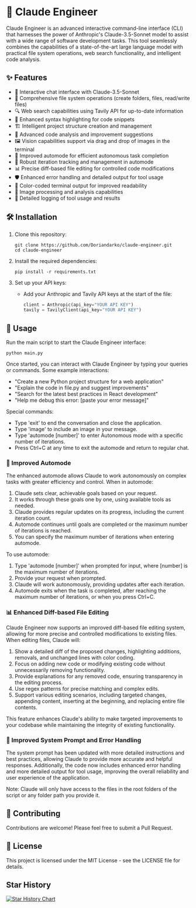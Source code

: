 # 🤖 Claude Engineer

Claude Engineer is an advanced interactive command-line interface (CLI) that harnesses the power of Anthropic's Claude-3.5-Sonnet model to assist with a wide range of software development tasks. This tool seamlessly combines the capabilities of a state-of-the-art large language model with practical file system operations, web search functionality, and intelligent code analysis.

## ✨ Features

- 💬 Interactive chat interface with Claude-3.5-Sonnet
- 📁 Comprehensive file system operations (create folders, files, read/write files)
- 🔍 Web search capabilities using Tavily API for up-to-date information
- 🌈 Enhanced syntax highlighting for code snippets
- 🏗️ Intelligent project structure creation and management
- 🧐 Advanced code analysis and improvement suggestions
- 🖼️ Vision capabilities support via drag and drop of images in the terminal
- 🚀 Improved automode for efficient autonomous task completion
- 🔄 Robust iteration tracking and management in automode
- 📊 Precise diff-based file editing for controlled code modifications
- 🛡️ Enhanced error handling and detailed output for tool usage
- 🎨 Color-coded terminal output for improved readability
- 📸 Image processing and analysis capabilities
- 🔧 Detailed logging of tool usage and results

## 🛠️ Installation

1. Clone this repository:
   ```
   git clone https://github.com/Doriandarko/claude-engineer.git
   cd claude-engineer
   ```

2. Install the required dependencies:
   ```
   pip install -r requirements.txt
   ```

3. Set up your API keys:
   - Add your Anthropic and Tavily API keys at the start of the file:
     ```python
     client = Anthropic(api_key="YOUR API KEY")
     tavily = TavilyClient(api_key="YOUR API KEY")
     ```

## 🚀 Usage

Run the main script to start the Claude Engineer interface:

```
python main.py
```

Once started, you can interact with Claude Engineer by typing your queries or commands. Some example interactions:

- "Create a new Python project structure for a web application"
- "Explain the code in file.py and suggest improvements"
- "Search for the latest best practices in React development"
- "Help me debug this error: [paste your error message]"

Special commands:
- Type 'exit' to end the conversation and close the application.
- Type 'image' to include an image in your message.
- Type 'automode [number]' to enter Autonomous mode with a specific number of iterations.
- Press Ctrl+C at any time to exit the automode and return to regular chat.

### 🤖 Improved Automode

The enhanced automode allows Claude to work autonomously on complex tasks with greater efficiency and control. When in automode:

1. Claude sets clear, achievable goals based on your request.
2. It works through these goals one by one, using available tools as needed.
3. Claude provides regular updates on its progress, including the current iteration count.
4. Automode continues until goals are completed or the maximum number of iterations is reached.
5. You can specify the maximum number of iterations when entering automode.

To use automode:
1. Type 'automode [number]' when prompted for input, where [number] is the maximum number of iterations.
2. Provide your request when prompted.
3. Claude will work autonomously, providing updates after each iteration.
4. Automode exits when the task is completed, after reaching the maximum number of iterations, or when you press Ctrl+C.

### 📊 Enhanced Diff-based File Editing

Claude Engineer now supports an improved diff-based file editing system, allowing for more precise and controlled modifications to existing files. When editing files, Claude will:

1. Show a detailed diff of the proposed changes, highlighting additions, removals, and unchanged lines with color coding.
2. Focus on adding new code or modifying existing code without unnecessarily removing functionality.
3. Provide explanations for any removed code, ensuring transparency in the editing process.
4. Use regex patterns for precise matching and complex edits.
5. Support various editing scenarios, including targeted changes, appending content, inserting at the beginning, and replacing entire file contents.

This feature enhances Claude's ability to make targeted improvements to your codebase while maintaining the integrity of existing functionality.

### 🧠 Improved System Prompt and Error Handling

The system prompt has been updated with more detailed instructions and best practices, allowing Claude to provide more accurate and helpful responses. Additionally, the code now includes enhanced error handling and more detailed output for tool usage, improving the overall reliability and user experience of the application.

Note: Claude will only have access to the files in the root folders of the script or any folder path you provide it.

## 👥 Contributing

Contributions are welcome! Please feel free to submit a Pull Request.

## 📄 License

This project is licensed under the MIT License - see the LICENSE file for details.

## Star History

[![Star History Chart](https://api.star-history.com/svg?repos=Doriandarko/claude-engineer&type=Date)](https://star-history.com/#Doriandarko/claude-engineer&Date)
